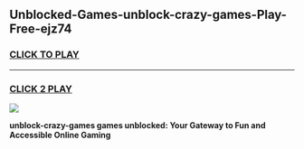 
## Unblocked-Games-unblock-crazy-games-Play-Free-ejz74
<h3>
<a href="https://premium76.site?title=unblock-crazy-games&ref=18A1">CLICK TO PLAY</a></h3>
<hr>

<h3>
<a href="https://premium76.site?title=unblock-crazy-games&ref=18A1">CLICK 2 PLAY</a>
  
</h3>

<a href="https://premium76.site?title=unblock-crazy-games&ref=18A1"><img src="https://clearcache.store/games.png"></a>


**unblock-crazy-games games unblocked: Your Gateway to Fun and Accessible Online Gaming**
